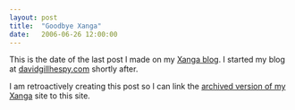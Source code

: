 ```yaml
---
layout: post
title:  "Goodbye Xanga"
date:   2006-06-26 12:00:00
---
```

This is the date of the last post I made on my [Xanga blog](https://xanga.com/yodasw16/). I started my blog at [davidgillhespy.com](davidgillhespy.com) shortly after.

I am retroactively creating this post so I can link the [archived version of my Xanga](https://yodasw16xanga.wordpress.com/) site to this site.
